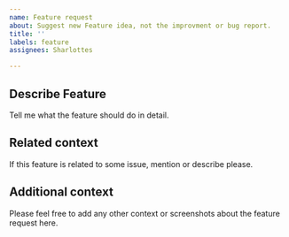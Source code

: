 ```yaml
---
name: Feature request
about: Suggest new Feature idea, not the improvment or bug report.
title: ''
labels: feature
assignees: Sharlottes

---
```


## Describe Feature
Tell me what the feature should do in detail.

## Related context
If this feature is related to some issue, mention or describe please.

## Additional context
Please feel free to add any other context or screenshots about the feature request here.
